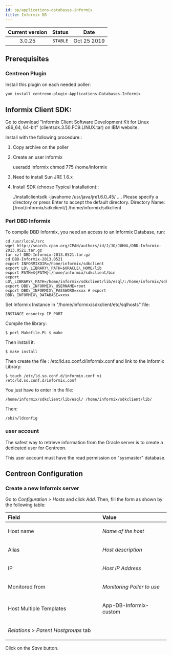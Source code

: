 ```yaml
---
id: pp/applications-databases-informix
title: Informix DB
---
```


| Current version | Status | Date |
| :-: | :-: | :-: |
| 3.0.25 | `STABLE` | Oct 25 2019 |

## Prerequisites
### Centreon Plugin
Install this plugin on each needed poller:

    yum install centreon-plugin-Applications-Databases-Informix

## Informix Client SDK:
Go to download "Informix Client Software Development Kit for Linux
x86\_64, 64-bit" (clientsdk.3.50.FC9.LINUX.tar) on IBM website.

Install with the following procedure::
1. Copy archive on the poller
2. Create an user informix


    useradd informix
    chmod 775 /home/informix

3. Need to install Sun JRE 1.6.x
4. Install SDK (choose Typical Installation)::


    ./installclientsdk -javahome /usr/java/jre1.6.0\_45/
    .... Please specify a directory or press Enter to accept the default directory.
    Directory Name: [/root/informix/sdkclient/]
    /home/informix/sdkclient

### Perl DBD Informix
To compile DBD Informix, you need an access to an Informix Database,
run:

    cd /usr/local/src 
    wget http://search.cpan.org/CPAN/authors/id/J/JO/JOHNL/DBD-Informix-2013.0521.tar.gz
    tar xzf DBD-Informix-2013.0521.tar.gz 
    cd DBD-Informix-2013.0521 
    export INFORMIXDIR=/home/informix/sdkclient 
    export LD\_LIBRARY\_PATH=$ORACLE\_HOME/lib  
    export PATH=${PATH}:/home/informix/sdkclient/bin
    export LD\_LIBRARY\_PATH=/home/informix/sdkclient/lib/esql/:/home/informix/sdkclient/lib/
    export DBD\_INFORMIX\_USERNAME=root 
    export DBD\_INFORMIX\_PASSWORD=xxxx # export DBD\_INFORMIX\_DATABASE=xxxx

Set Informix Instance in "/home/informix/sdkclient/etc/sqlhosts" file:

    INSTANCE onsoctcp IP PORT

Compile the library:

    $ perl Makefile.PL $ make

Then install it:

    $ make install

Then create the file : /etc/ld.so.conf.d/informix.conf and link to the Informix Library:

    $ touch /etc/ld.so.conf.d/informix.conf vi /etc/ld.so.conf.d/informix.conf

You just have to enter in the file: 

    /home/informix/sdkclient/lib/esql/ /home/informix/sdkclient/lib/

Then:

    /sbin/ldconfig

### user account
The safest way to retrieve information from the Oracle server is to
create a dedicated user for Centreon.

This user account must have the read permission on "sysmaster" database.

## Centreon Configuration
### Create a new Informix server
Go to *Configuration &gt; Hosts* and click *Add*. Then, fill the form as
shown by the following table:

<table>
<colgroup>
<col width="58%" />
<col width="41%" />
</colgroup>
<thead>
<tr class="header">
<th align="left">Field</th>
<th align="left">Value</th>
</tr>
</thead>
<tbody>
<tr class="odd">
<td align="left"><p>Host name</p></td>
<td align="left"><p><em>Name of the host</em></p></td>
</tr>
<tr class="even">
<td align="left"><p>Alias</p></td>
<td align="left"><p><em>Host description</em></p></td>
</tr>
<tr class="odd">
<td align="left"><p>IP</p></td>
<td align="left"><p><em>Host IP Address</em></p></td>
</tr>
<tr class="even">
<td align="left"><p>Monitored from</p></td>
<td align="left"><p><em>Monitoring Poller to use</em></p></td>
</tr>
<tr class="odd">
<td align="left"><p>Host Multiple Templates</p></td>
<td align="left"><p>App-DB-Informix-custom</p></td>
</tr>
<tr class="even">
<td align="left"><p><em>Relations &gt; Parent Hostgroups</em> tab</p></td>
<td align="left"></td>
</tr>
</tbody>
</table>

Click on the *Save* button.

